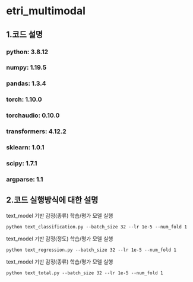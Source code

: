 # etri_multimodal
## 1.코드 설명
### python: 3.8.12
### numpy: 1.19.5
### pandas: 1.3.4
### torch: 1.10.0
### torchaudio: 0.10.0
### transformers: 4.12.2
### sklearn: 1.0.1
### scipy: 1.7.1
### argparse: 1.1

## 2.코드 실행방식에 대한 설명
text_model 기반 감정(종류) 학습/평가 모델 실행
```
python text_classification.py --batch_size 32 --lr 1e-5 --num_fold 1
```

text_model 기반 감정(정도) 학습/평가 모델 실행
```
python text_regression.py --batch_size 32 --lr 1e-5 --num_fold 1
```

text_model 기반 감정(종류) 학습/평가 모델 실행
```
python text_total.py --batch_size 32 --lr 1e-5 --num_fold 1
```
